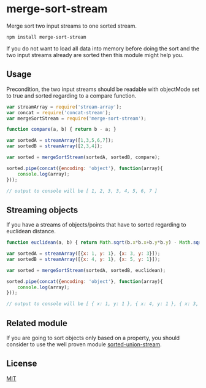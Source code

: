 # merge-sort-stream

Merge sort two input streams to one sorted stream.

	npm install merge-sort-stream

If you do not want to load all data into memory before doing the sort and the two input streams already are sorted then this module might help you.

## Usage

Precondition, the two input streams should be readable with objectMode set to true and sorted regarding to a compare function.

```javascript
var streamArray = require('stream-array');
var concat = require('concat-stream');
var mergeSortStream = require('merge-sort-stream');

function compare(a, b) { return b - a; }

var sortedA = streamArray([1,3,5,6,7]);
var sortedB = streamArray([2,3,4]);

var sorted = mergeSortStream(sortedA, sortedB, compare);

sorted.pipe(concat({encoding: 'object'}, function(array){
	console.log(array);
}));

// output to console will be [ 1, 2, 3, 3, 4, 5, 6, 7 ]
```

## Streaming objects

If you have a streams of objects/points that have to sorted regarding to euclidean distance.

```javascript
function euclidean(a, b) { return Math.sqrt(b.x*b.x+b.y*b.y) - Math.sqrt(a.x*a.x+a.y*a.y); }

var sortedA = streamArray([{x: 1, y: 1}, {x: 3, y: 3}]);
var sortedB = streamArray([{x: 4, y: 1}, {x: 5, y: 1}]);

var sorted = mergeSortStream(sortedA, sortedB, euclidean);

sorted.pipe(concat({encoding: 'object'}, function(array){
	console.log(array);
}));

// output to console will be [ { x: 1, y: 1 }, { x: 4, y: 1 }, { x: 3, y: 3 }, { x: 5, y: 1 } ]
```

## Related module

If you are going to sort objects only based on a property, you should consider to use the well proven module [sorted-union-stream](https://www.npmjs.com/package/sorted-union-stream).


## License

[MIT](http://opensource.org/licenses/MIT)
